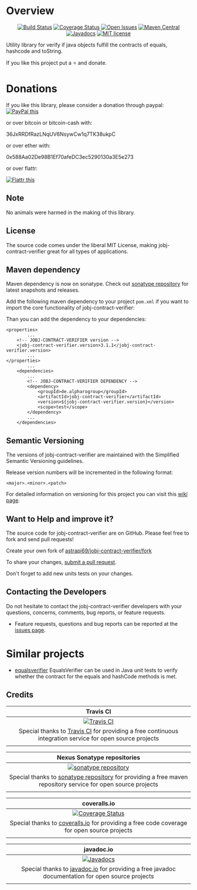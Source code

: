 # Overview

<div align="center">

[![Build Status](https://travis-ci.org/astrapi69/jobj-contract-verifier.svg?branch=develop)](https://travis-ci.org/astrapi69/jobj-contract-verifier) 
[![Coverage Status](https://coveralls.io/repos/github/astrapi69/jobj-contract-verifier/badge.svg?branch=develop)](https://coveralls.io/github/astrapi69/jobj-contract-verifier?branch=develop) 
[![Open Issues](https://img.shields.io/github/issues/astrapi69/jobj-contract-verifier.svg?style=flat)](https://github.com/astrapi69/jobj-contract-verifier/issues) 
[![Maven Central](https://maven-badges.herokuapp.com/maven-central/de.alpharogroup/jobj-contract-verifier/badge.svg)](https://maven-badges.herokuapp.com/maven-central/de.alpharogroup/jobj-contract-verifier)
[![Javadocs](http://www.javadoc.io/badge/de.alpharogroup/jobj-contract-verifier.svg)](http://www.javadoc.io/doc/de.alpharogroup/jobj-contract-verifier)
[![MIT license](http://img.shields.io/badge/license-MIT-brightgreen.svg?style=flat)](http://opensource.org/licenses/MIT)

</div>

Utility library for verify if java objects fulfill the contracts of equals, hashcode and toString.

If you like this project put a ⭐ and donate.

# Donations

If you like this library, please consider a donation through paypal: <a href="https://www.paypal.com/cgi-bin/webscr?cmd=_s-xclick&hosted_button_id=MJ7V43GU2H386" target="_blank">
<img src="https://www.paypalobjects.com/en_US/GB/i/btn/btn_donateCC_LG.gif" alt="PayPal this" title="PayPal – The safer, easier way to pay online!" border="0" />
</a>

or over bitcoin or bitcoin-cash with:

36JxRRDfRazLNqUV6NsywCw1q7TK38ukpC

or over ether with:

0x588Aa02De98B1Ef70afeDC3ec5290130a3E5e273

or over flattr:
  
<a href="http://flattr.com/thing/4067696/astrapi69jobj-contract-verifier-on-GitHub" target="_blank">
<img src="http://api.flattr.com/button/flattr-badge-large.png" alt="Flattr this" title="Flattr this" border="0" />
</a>

## Note

No animals were harmed in the making of this library.

## License

The source code comes under the liberal MIT License, making jobj-contract-verifier great for all types of applications.

## Maven dependency

Maven dependency is now on sonatype.
Check out [sonatype repository](https://oss.sonatype.org/index.html#nexus-search;gav~de.alpharogroup~jobj-contract-verifier~~~) for latest snapshots and releases.

Add the following maven dependency to your project `pom.xml` if you want to import the core functionality of jobj-contract-verifier:

Than you can add the dependency to your dependencies:

	<properties>
			...
		<!-- JOBJ-CONTRACT-VERIFIER version -->
		<jobj-contract-verifier.version>3.1.1</jobj-contract-verifier.version>
			...
	</properties>
			...
		<dependencies>
			...
			<!-- JOBJ-CONTRACT-VERIFIER DEPENDENCY -->
			<dependency>
				<groupId>de.alpharogroup</groupId>
				<artifactId>jobj-contract-verifier</artifactId>
				<version>${jobj-contract-verifier.version}</version>
				<scope>test</scope>
			</dependency>
			...
		</dependencies>

## Semantic Versioning

The versions of jobj-contract-verifier are maintained with the Simplified Semantic Versioning guidelines.

Release version numbers will be incremented in the following format:

`<major>.<minor>.<patch>`

For detailed information on versioning for this project you can visit this [wiki page](https://github.com/lightblueseas/mvn-parent-projects/wiki/Simplified-Semantic-Versioning).

## Want to Help and improve it? ###

The source code for jobj-contract-verifier are on GitHub. Please feel free to fork and send pull requests!

Create your own fork of [astrapi69/jobj-contract-verifier/fork](https://github.com/astrapi69/jobj-contract-verifier/fork)

To share your changes, [submit a pull request](https://github.com/astrapi69/jobj-contract-verifier/pull/new/develop).

Don't forget to add new units tests on your changes.

## Contacting the Developers

Do not hesitate to contact the jobj-contract-verifier developers with your questions, concerns, comments, bug reports, or feature requests.
- Feature requests, questions and bug reports can be reported at the [issues page](https://github.com/astrapi69/jobj-contract-verifier/issues).

# Similar projects

- [equalsverifier](https://github.com/jqno/equalsverifier) EqualsVerifier can be used in Java unit tests to verify whether the contract for the equals and hashCode methods is met.

## Credits

|**Travis CI**|
|     :---:      |
|[![Travis CI](https://travis-ci.com/images/logos/TravisCI-Full-Color.png)](https://coveralls.io/github/astrapi69/jobj-contract-verifier?branch=develop)|
|Special thanks to [Travis CI](https://travis-ci.org) for providing a free continuous integration service for open source projects|
|     <img width=1000/>     |

|**Nexus Sonatype repositories**|
|     :---:      |
|[![sonatype repository](https://img.shields.io/nexus/r/https/oss.sonatype.org/de.alpharogroup/jobj-contract-verifier.svg?style=for-the-badge)](https://oss.sonatype.org/index.html#nexus-search;gav~de.alpharogroup~jobj-contract-verifier~~~)|
|Special thanks to [sonatype repository](https://www.sonatype.com) for providing a free maven repository service for open source projects|
|     <img width=1000/>     |

|**coveralls.io**|
|     :---:      |
|[![Coverage Status](https://coveralls.io/repos/github/astrapi69/jobj-contract-verifier/badge.svg?branch=develop)](https://coveralls.io/github/astrapi69/jobj-contract-verifier?branch=develop)|
|Special thanks to [coveralls.io](https://coveralls.io) for providing a free code coverage for open source projects|
|     <img width=1000/>     |

|**javadoc.io**|
|     :---:      |
|[![Javadocs](http://www.javadoc.io/badge/de.alpharogroup/jobj-contract-verifier.svg)](http://www.javadoc.io/doc/de.alpharogroup/jobj-contract-verifier)|
|Special thanks to [javadoc.io](http://www.javadoc.io) for providing a free javadoc documentation for open source projects|
|     <img width=1000/>     |
